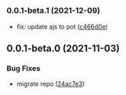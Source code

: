 ## <small>0.0.1-beta.1 (2021-12-09)</small>

* fix: update ajs to pot ([c466d0e](https://github.com/potjs/pot/commit/c466d0e))



## 0.0.1-beta.0 (2021-11-03)


### Bug Fixes

* migrate repo ([24ac7e3](https://github.com/potjs/pot/commit/24ac7e381c1c8f04548f1e92d46a08b3b38bb307))



